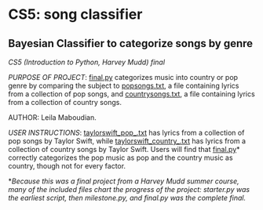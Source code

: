 # CS5: song classifier
## Bayesian Classifier to categorize songs by genre
_CS5 (Introduction to Python, Harvey Mudd) final_

*PURPOSE OF PROJECT*: [final.py](https://github.com/leilamaboudian/song-classifier/blob/main/final.py) categorizes music into country or pop genre by comparing the subject to [popsongs.txt](https://github.com/leilamaboudian/song-classifier/blob/main/popsongs.txt), a file containing lyrics from a collection of pop songs, and [countrysongs.txt](https://github.com/leilamaboudian/song-classifier/blob/main/countrysongs.txt), a file containing lyrics from a collection of country songs.

AUTHOR: Leila Maboudian.

*USER INSTRUCTIONS*: [taylorswift_pop_.txt](https://github.com/leilamaboudian/song-classifier/blob/main/taylorswift_pop_.txt) has lyrics from a collection of pop songs by Taylor Swift, while [taylorswift_country_.txt](https://github.com/leilamaboudian/song-classifier/blob/main/taylorswift_country_.txt) has lyrics from a collection of country songs by Taylor Swift. Users will find that [final.py](https://github.com/leilamaboudian/song-classifier/blob/main/final.py)* correctly categorizes the pop music as pop and the country music as country, though not for every factor.

*_Because this was a final project from a Harvey Mudd summer course, many of the included files chart the progress of the project: starter.py was the earliest script, then milestone.py, and final.py was the complete final._
